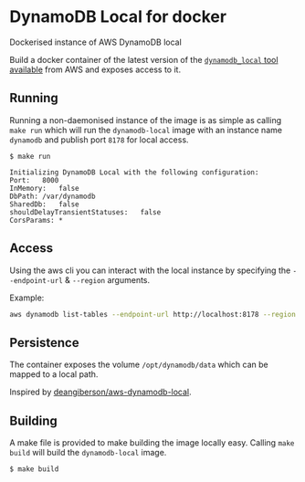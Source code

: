 # DynamoDB Local for docker
Dockerised instance of AWS DynamoDB local

Build a docker container of the latest version of the [`dynamodb_local` tool 
available][download] from AWS and exposes access to it. 

[download]: http://docs.aws.amazon.com/amazondynamodb/latest/developerguide/DynamoDBLocal.html

## Running

Running a non-daemonised instance of the image is as simple as calling `make run` which will 
run the `dynamodb-local` image with an instance name `dynamodb` and publish port `8178` for local access. 

```
$ make run

Initializing DynamoDB Local with the following configuration:
Port:   8000
InMemory:   false
DbPath: /var/dynamodb
SharedDb:   false
shouldDelayTransientStatuses:   false
CorsParams: *

```


## Access

Using the aws cli you can interact with the local instance by specifying the 
`--endpoint-url` & `--region` arguments. 

Example:
```bash
aws dynamodb list-tables --endpoint-url http://localhost:8178 --region dummy
```

## Persistence 

The container exposes the volume `/opt/dynamodb/data` which can be mapped to 
a local path. 

Inspired by [deangiberson/aws-dynamodb-local][inspiration].

[inspiration]: https://hub.docker.com/r/deangiberson/aws-dynamodb-local/

## Building 

A make file is provided to make building the image locally easy. Calling `make build` will 
build the `dynamodb-local` image. 

```
$ make build
```

